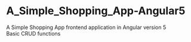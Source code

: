 # A_Simple_Shopping_App-Angular5
A Simple Shopping App frontend application in Angular version 5<br>
Basic CRUD functions

